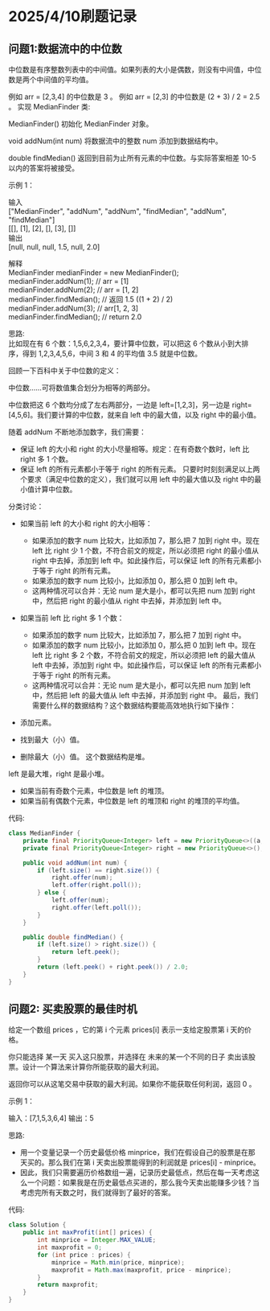 # 2025/4/10刷题记录

## 问题1:数据流中的中位数
中位数是有序整数列表中的中间值。如果列表的大小是偶数，则没有中间值，中位数是两个中间值的平均值。

例如 arr = [2,3,4] 的中位数是 3 。
例如 arr = [2,3] 的中位数是 (2 + 3) / 2 = 2.5 。
实现 MedianFinder 类:

MedianFinder() 初始化 MedianFinder 对象。

void addNum(int num) 将数据流中的整数 num 添加到数据结构中。

double findMedian() 返回到目前为止所有元素的中位数。与实际答案相差 10-5 以内的答案将被接受。

示例 1：

输入  
["MedianFinder", "addNum", "addNum", "findMedian", "addNum", "findMedian"]  
[[], [1], [2], [], [3], []]  
输出  
[null, null, null, 1.5, null, 2.0]

解释  
MedianFinder medianFinder = new MedianFinder();  
medianFinder.addNum(1);    // arr = [1]  
medianFinder.addNum(2);    // arr = [1, 2]  
medianFinder.findMedian(); // 返回 1.5 ((1 + 2) / 2)  
medianFinder.addNum(3);    // arr[1, 2, 3]  
medianFinder.findMedian(); // return 2.0  

思路:  
比如现在有 6 个数：1,5,6,2,3,4，要计算中位数，可以把这 6 个数从小到大排序，得到 1,2,3,4,5,6，中间 3 和 4 的平均值 3.5 就是中位数。

回顾一下百科中关于中位数的定义：

中位数……可将数值集合划分为相等的两部分。

中位数把这 6 个数均分成了左右两部分，一边是 left=[1,2,3]，另一边是 right=[4,5,6]。我们要计算的中位数，就来自 left 中的最大值，以及 right 中的最小值。

随着 addNum 不断地添加数字，我们需要：

- 保证 left 的大小和 right 的大小尽量相等。规定：在有奇数个数时，left 比 right 多 1 个数。
- 保证 left 的所有元素都小于等于 right 的所有元素。
只要时时刻刻满足以上两个要求（满足中位数的定义），我们就可以用 left 中的最大值以及 right 中的最小值计算中位数。

分类讨论：

- 如果当前 left 的大小和 right 的大小相等：
  - 如果添加的数字 num 比较大，比如添加 7，那么把 7 加到 right 中。现在 left 比 right 少 1 个数，不符合前文的规定，所以必须把 right 的最小值从 right 中去掉，添加到 left 中。如此操作后，可以保证 left 的所有元素都小于等于 right 的所有元素。
  - 如果添加的数字 num 比较小，比如添加 0，那么把 0 加到 left 中。
  - 这两种情况可以合并：无论 num 是大是小，都可以先把 num 加到 right 中，然后把 right 的最小值从 right 中去掉，并添加到 left 中。
- 如果当前 left 比 right 多 1 个数：
  - 如果添加的数字 num 比较大，比如添加 7，那么把 7 加到 right 中。 
  - 如果添加的数字 num 比较小，比如添加 0，那么把 0 加到 left 中。现在 left 比 right 多 2 个数，不符合前文的规定，所以必须把 left 的最大值从 left 中去掉，添加到 right 中。如此操作后，可以保证 left 的所有元素都小于等于 right 的所有元素。
  - 这两种情况可以合并：无论 num 是大是小，都可以先把 num 加到 left 中，然后把 left 的最大值从 left 中去掉，并添加到 right 中。
最后，我们需要什么样的数据结构？这个数据结构要能高效地执行如下操作：

- 添加元素。
- 找到最大（小）值。
- 删除最大（小）值。
这个数据结构是堆。

left 是最大堆，right 是最小堆。

- 如果当前有奇数个元素，中位数是 left 的堆顶。
- 如果当前有偶数个元素，中位数是 left 的堆顶和 right 的堆顶的平均值。

代码:
```java
class MedianFinder {
    private final PriorityQueue<Integer> left = new PriorityQueue<>((a, b) -> b - a); // 最大堆
    private final PriorityQueue<Integer> right = new PriorityQueue<>(); // 最小堆

    public void addNum(int num) {
        if (left.size() == right.size()) {
            right.offer(num);
            left.offer(right.poll());
        } else {
            left.offer(num);
            right.offer(left.poll());
        }
    }

    public double findMedian() {
        if (left.size() > right.size()) {
            return left.peek();
        }
        return (left.peek() + right.peek()) / 2.0;
    }
}
```

## 问题2: 买卖股票的最佳时机
给定一个数组 prices ，它的第 i 个元素 prices[i] 表示一支给定股票第 i 天的价格。

你只能选择 某一天 买入这只股票，并选择在 未来的某一个不同的日子 卖出该股票。设计一个算法来计算你所能获取的最大利润。

返回你可以从这笔交易中获取的最大利润。如果你不能获取任何利润，返回 0 。

示例 1：

输入：[7,1,5,3,6,4]
输出：5

思路:    
 
- 用一个变量记录一个历史最低价格 minprice，我们在假设自己的股票是在那天买的。那么我们在第 i 天卖出股票能得到的利润就是 prices[i] - minprice。   
- 因此，我们只需要遍历价格数组一遍，记录历史最低点，然后在每一天考虑这么一个问题：如果我是在历史最低点买进的，那么我今天卖出能赚多少钱？当考虑完所有天数之时，我们就得到了最好的答案。

代码:

```java
class Solution {
    public int maxProfit(int[] prices) {
        int minprice = Integer.MAX_VALUE;
        int maxprofit = 0;
        for (int price : prices) {
            minprice = Math.min(price, minprice);
            maxprofit = Math.max(maxprofit, price - minprice);
        } 
        return maxprofit;
    } 
}
```
